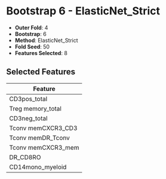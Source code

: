 # Bootstrap 6 - ElasticNet_Strict

- **Outer Fold**: 4
- **Bootstrap**: 6
- **Method**: ElasticNet_Strict
- **Fold Seed**: 50
- **Features Selected**: 8

## Selected Features

| Feature |
|---------|
| CD3pos_total |
| Treg memory_total |
| CD3neg_total |
| Tconv memCXCR3_CD3 |
| Tconv memDR_Tconv |
| Tconv memCXCR3_mem |
| DR_CD8RO |
| CD14mono_myeloid |

